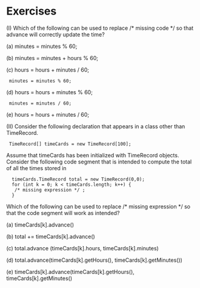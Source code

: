 Exercises
=====

(I) Which of the following can be used to replace
/* missing code */ so that advance will correctly update the time?

(a) minutes = minutes % 60;

(b) minutes = minutes + hours % 60;

(c) hours = hours + minutes / 60;

     minutes = minutes % 60;

(d) hours = hours + minutes % 60;

     minutes = minutes / 60;

(e) hours = hours + minutes / 60;

(II) Consider the following declaration that appears in a class
other than TimeRecord.

     TimeRecord[] timeCards = new TimeRecord[100];

Assume that timeCards has been initialized with TimeRecord objects.
Consider the following code segment that is intended to compute the total of all
the times stored in

      timeCards.TimeRecord total = new TimeRecord(0,0);
      for (int k = 0; k < timeCards.length; k++) {
       /* missing expression */ ;
      }

Which of the following can be used to replace
/*
missing expression
*/
so that the code segment will work as intended?

(a) timeCards[k].advance()

(b) total += timeCards[k].advance()

(c) total.advance (timeCards[k].hours, timeCards[k].minutes)

(d) total.advance(timeCards[k].getHours(), timeCards[k].getMinutes())

(e) timeCards[k].advance(timeCards[k].getHours(), timeCards[k].getMinutes()

